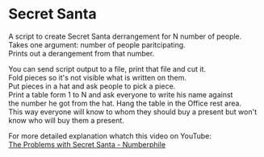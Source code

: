 # Secret Santa

A script to create Secret Santa derrangement for N number of people.   
Takes one argument: number of people paritcipating.   
Prints out a derangement from that number.   

You can send script output to a file, print that file and cut it.   
Fold pieces so it's not visible what is written on them.   
Put pieces in a hat and ask people to pick a piece.   
Print a table form 1 to N and ask everyone to write his name against   
the number he got from the hat. Hang the table in the Office rest area.   
This way everyone will know to whom they should buy a present but
won't know who will buy them a present.

For more detailed explanation whatch this video on YouTube:   
[The Problems with Secret Santa - Numberphile](https://www.youtube.com/watch?v=5kC5k5QBqcc)
